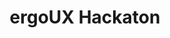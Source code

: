 ---
image: ../assets/img/section_studies/studies_07.png
image_alt: ergoUX event logo
title: ergoUX Hackaton
study_date: oct 2019
institution: institution:First place at College of Fine Arts of&nbsp;University of Lisbon
---